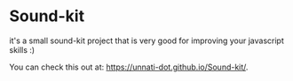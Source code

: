 # Sound-kit

it's a small sound-kit project that is very good for improving your javascript skills :)

You can check this out at:
 https://unnati-dot.github.io/Sound-kit/.
